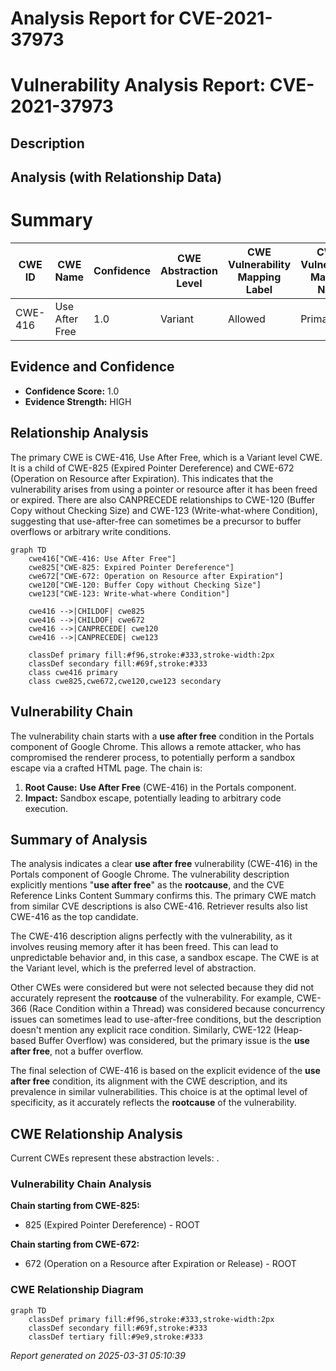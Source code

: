 # Analysis Report for CVE-2021-37973

# Vulnerability Analysis Report: CVE-2021-37973

## Description



## Analysis (with Relationship Data)

# Summary
| CWE ID | CWE Name | Confidence | CWE Abstraction Level | CWE Vulnerability Mapping Label | CWE-Vulnerability Mapping Notes |
|---|---|---|---|---|---|
| CWE-416 | Use After Free | 1.0 | Variant | Allowed | Primary CWE |

## Evidence and Confidence

*   **Confidence Score:** 1.0
*   **Evidence Strength:** HIGH

## Relationship Analysis
The primary CWE is CWE-416, Use After Free, which is a Variant level CWE. It is a child of CWE-825 (Expired Pointer Dereference) and CWE-672 (Operation on Resource after Expiration). This indicates that the vulnerability arises from using a pointer or resource after it has been freed or expired. There are also CANPRECEDE relationships to CWE-120 (Buffer Copy without Checking Size) and CWE-123 (Write-what-where Condition), suggesting that use-after-free can sometimes be a precursor to buffer overflows or arbitrary write conditions.

```mermaid
graph TD
    cwe416["CWE-416: Use After Free"]
    cwe825["CWE-825: Expired Pointer Dereference"]
    cwe672["CWE-672: Operation on Resource after Expiration"]
    cwe120["CWE-120: Buffer Copy without Checking Size"]
    cwe123["CWE-123: Write-what-where Condition"]

    cwe416 -->|CHILDOF| cwe825
    cwe416 -->|CHILDOF| cwe672
    cwe416 -->|CANPRECEDE| cwe120
    cwe416 -->|CANPRECEDE| cwe123

    classDef primary fill:#f96,stroke:#333,stroke-width:2px
    classDef secondary fill:#69f,stroke:#333
    class cwe416 primary
    class cwe825,cwe672,cwe120,cwe123 secondary
```

## Vulnerability Chain
The vulnerability chain starts with a **use after free** condition in the Portals component of Google Chrome. This allows a remote attacker, who has compromised the renderer process, to potentially perform a sandbox escape via a crafted HTML page. The chain is:

1.  **Root Cause:** **Use After Free** (CWE-416) in the Portals component.
2.  **Impact:** Sandbox escape, potentially leading to arbitrary code execution.

## Summary of Analysis
The analysis indicates a clear **use after free** vulnerability (CWE-416) in the Portals component of Google Chrome. The vulnerability description explicitly mentions "**use after free**" as the **rootcause**, and the CVE Reference Links Content Summary confirms this. The primary CWE match from similar CVE descriptions is also CWE-416. Retriever results also list CWE-416 as the top candidate.

The CWE-416 description aligns perfectly with the vulnerability, as it involves reusing memory after it has been freed. This can lead to unpredictable behavior and, in this case, a sandbox escape. The CWE is at the Variant level, which is the preferred level of abstraction.

Other CWEs were considered but were not selected because they did not accurately represent the **rootcause** of the vulnerability. For example, CWE-366 (Race Condition within a Thread) was considered because concurrency issues can sometimes lead to use-after-free conditions, but the description doesn't mention any explicit race condition. Similarly, CWE-122 (Heap-based Buffer Overflow) was considered, but the primary issue is the **use after free**, not a buffer overflow.

The final selection of CWE-416 is based on the explicit evidence of the **use after free** condition, its alignment with the CWE description, and its prevalence in similar vulnerabilities. This choice is at the optimal level of specificity, as it accurately reflects the **rootcause** of the vulnerability.


## CWE Relationship Analysis

Current CWEs represent these abstraction levels: .


### Vulnerability Chain Analysis

**Chain starting from CWE-825:**
- 825 (Expired Pointer Dereference) - ROOT


**Chain starting from CWE-672:**
- 672 (Operation on a Resource after Expiration or Release) - ROOT



### CWE Relationship Diagram

```mermaid
graph TD
    classDef primary fill:#f96,stroke:#333,stroke-width:2px
    classDef secondary fill:#69f,stroke:#333
    classDef tertiary fill:#9e9,stroke:#333
```



*Report generated on 2025-03-31 05:10:39*
